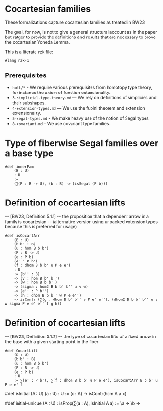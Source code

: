 # Cocartesian families

These formalizations capture cocartesian families as treated in BW23.

The goal, for now, is not to give a general structural account as in the paper but ratger to provide the definitions and results that are necessary to prove the cocartesian Yoneda Lemma.

This is a literate `rzk` file:

```rzk
#lang rzk-1
```
## Prerequisites

- `hott/*` - We require various prerequisites from homotopy type theory, for instance the axiom of function extensionality.
- `3-simplicial-type-theory.md` — We rely on definitions of simplicies and their subshapes.
- `4-extension-types.md` — We use the fubini theorem and extension extensionality.
- `5-segal-types.md` - We make heavy use of the notion of Segal types
- `8-covariant.md` - We use covariant type families.

# Type of fiberwise Segal families over a base type
```rzk
#def innerFam
    (B : U)
    : U
    :=
    (∑(P : B -> U), (b : B) -> (isSegal (P b)))
```
# Definition of cocartesian lifts 
-- [BW23, Definition 5.1.1]
-- the proposition that a dependent arrow in a family is cocartesian
-- (alternative version using unpacked extension types because this is preferred for usage)

```rzk
#def isCocartArr
    (B : U)
    (b b' : B)
    (u : hom B b b')
    (P : B -> U)
    (e : P b)
    (e' : P b')
    (f : dhom B b b' u P e e')
    : U
    := (b'' : B)
    -> (v : hom B b' b'')
    -> (w : hom B b b'')
    -> (sigma : hom2 B b b' b'' u v w)
    -> (e'' : P b'')
    -> (h : dhom B b b'' w P e e'')
    -> isContr (∑(g : dhom B b' b'' v P e' e''), (dhom2 B b b' b'' u v w sigma P e e' e'' f g h))
```

# Definition of cocartesian lifts 
-- [BW23, Definition 5.1.2]
-- the type of cocartesian lifts of a fixed arrow in the base with a given starting point in the fiber

```rzk
#def CocartLift
    (B : U)
    (b b' : B)
    (u : hom B b b')
    (P : B -> U)
    (e : P b)
    : U
    := ∑(e' : P b'), ∑(f : dhom B b b' u P e e'), isCocartArr B b b' u P e e' f
```


#def isInitial
    (A : U)
    (a : U)
    : U
    := (x : A) -> isContr(hom A a x)



#def initial-unique
    (A : U)
    : isProp(∑(a : A), isInitial A a)
    := \a -> \b -> 
